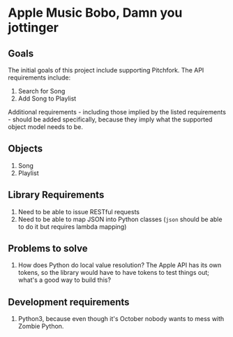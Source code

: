 # Apple Music Bobo, Damn you jottinger

## Goals

The initial goals of this project include supporting Pitchfork. The API requirements include:

1. Search for Song
1. Add Song to Playlist

Additional requirements - including those implied by the listed requirements - should be added specifically, because they imply what the supported object model needs to be.

## Objects

1. Song
1. Playlist

## Library Requirements

1. Need to be able to issue RESTful requests
1. Need to be able to map JSON into Python classes (`json` should be able to do it but requires lambda mapping)

## Problems to solve

1. How does Python do local value resolution? The Apple API has its own tokens, so the library would have to have tokens to test things out; what's a good way to build this?

## Development requirements

1. Python3, because even though it's October nobody wants to mess with Zombie Python.
